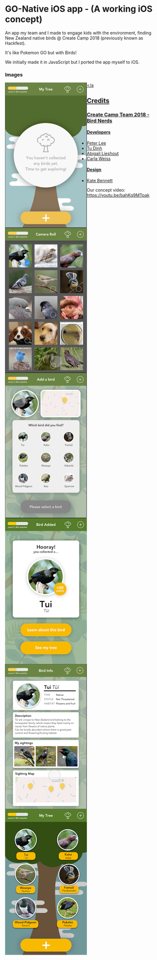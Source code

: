 # GO-Native iOS app - (A working iOS concept)

An app my team and I made to engage kids with the environment, finding New Zealand native birds @ Create Camp 2018 (previously known as Hackfest).

It's like Pokemon GO but with Birds!

We initially made it in JavaScript but I ported the app myself to iOS.

### Images
<a href="url"><img src="DesignConcepts/homeScreen.png" align="left" ></a>
<a href="url"><img src="DesignConcepts/cameraRoll.png" align="left"  ></a>
<a href="url"><img src="DesignConcepts/imageSelect.png" align="left"  ></a>
<a href="url"><img src="DesignConcepts/birdCollected.png" align="left"  ></a>
<a href="url"><img src="DesignConcepts/birdInfo.png" align="left"  ></a>
<a href="url"><img src="DesignConcepts/finalTree.png" align="left"></a

## Credits 

### Create Camp Team 2018 - Bird Nerds

#### Developers
* Peter Lee
* Tu Dinh
* Abigail Lieshout
* Carla Weiss

#### Design
* [Kate Bennett](https://katydesign.co/projects)

Our concept video: https://youtu.be/bahKq9MTpak
